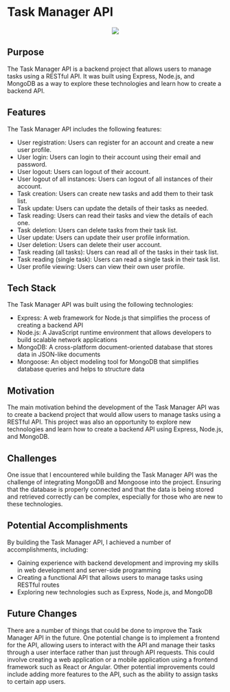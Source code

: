 # Task Manager API
<p align="center">
  <img src="https://play-lh.googleusercontent.com/UxMkGKBIF8-ErLVber5U56Dk4_EegDklOOwnUUIXYGmLZxd0pi7nlfjwBA3dFTJ_ODI" />
</p>

## Purpose

The Task Manager API is a backend project that allows users to manage tasks using a RESTful API. It was built using Express, Node.js, and MongoDB as a way to explore these technologies and learn how to create a backend API.

## Features

The Task Manager API includes the following features:

-   User registration: Users can register for an account and create a new user profile.
-   User login: Users can login to their account using their email and password.
-   User logout: Users can logout of their account.
-   User logout of all instances: Users can logout of all instances of their account.
-   Task creation: Users can create new tasks and add them to their task list.
-   Task update: Users can update the details of their tasks as needed.
-   Task reading: Users can read their tasks and view the details of each one.
-   Task deletion: Users can delete tasks from their task list.
-   User update: Users can update their user profile information.
-   User deletion: Users can delete their user account.
-   Task reading (all tasks): Users can read all of the tasks in their task list.
-   Task reading (single task): Users can read a single task in their task list.
-   User profile viewing: Users can view their own user profile.

## Tech Stack

The Task Manager API was built using the following technologies:

-   Express: A web framework for Node.js that simplifies the process of creating a backend API
-   Node.js: A JavaScript runtime environment that allows developers to build scalable network applications
-   MongoDB: A cross-platform document-oriented database that stores data in JSON-like documents
-   Mongoose: An object modeling tool for MongoDB that simplifies database queries and helps to structure data

## Motivation

The main motivation behind the development of the Task Manager API was to create a backend project that would allow users to manage tasks using a RESTful API. This project was also an opportunity to explore new technologies and learn how to create a backend API using Express, Node.js, and MongoDB.


## Challenges

One issue that I encountered while building the Task Manager API was the challenge of integrating MongoDB and Mongoose into the project. Ensuring that the database is properly connected and that the data is being stored and retrieved correctly can be complex, especially for those who are new to these technologies.

## Potential Accomplishments

By building the Task Manager API, I achieved a number of accomplishments, including:

-   Gaining experience with backend development and improving my skills in web development and server-side programming
-   Creating a functional API that allows users to manage tasks using RESTful routes
-   Exploring new technologies such as Express, Node.js, and MongoDB

## Future Changes

There are a number of things that could be done to improve the Task Manager API in the future. One potential change is to implement a frontend for the API, allowing users to interact with the API and manage their tasks through a user interface rather than just through API requests. This could involve creating a web application or a mobile application using a frontend framework such as React or Angular. Other potential improvements could include adding more features to the API, such as the ability to assign tasks to certain app users.
